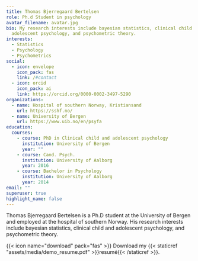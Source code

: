 ```yaml
---
title: Thomas Bjerregaard Bertelsen
role: Ph.d Student in psychology
avatar_filename: avatar.jpg
bio: My research interests include bayesian statistics, clinical child and
  adolescent psychology, and psychometric theory.
interests:
  - Statistics
  - Psychology
  - Psychometrics
social:
  - icon: envelope
    icon_pack: fas
    link: /#contact
  - icon: orcid
    icon_pack: ai
    link: https://orcid.org/0000-0002-3497-5290
organizations:
  - name: Hospital of southern Norway, Kristiansand
    url: https://sshf.no/
  - name: University of Bergen
    url: https://www.uib.no/en/psyfa
education:
  courses:
    - course: PhD in Clinical child and adolescent psychology
      institution: University of Bergen
      year: ""
    - course: Cand. Psych.
      institution: University of Aalborg
      year: 2016
    - course: Bachelor in Psychology
      institution: University of Aalborg
      year: 2014
email: ""
superuser: true
highlight_name: false
---
```

Thomas Bjerregaard Bertelsen is a Ph.D student at the University of Bergen and employed at the hospital of southern Norway. His research interests include bayesian statistics, clinical child and adolescent psychology, and psychometric theory.

{{< icon name="download" pack="fas" >}} Download my {{< staticref "assets/media/demo_resume.pdf" >}}resumé{{< /staticref >}}.